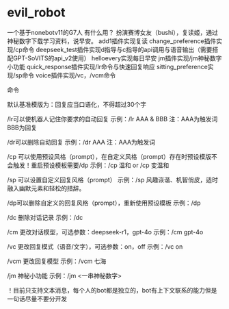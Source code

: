 # evil_robot
一个基于nonebotv11的G7人
有什么用？
扮演赛博女友（bushi），复读姬，通过神秘数字下载学习资料，说早安。
add1插件实现复读
change_preference插件实现/cp命令
deepseek_test插件实现d指导与c指导的api调用与语音输出（需要搭配GPT-SoVITS的api_v2使用）
helloevery实现每日早安
jm插件实现/jm神秘数字小功能
quick_response插件实现/lr命令与快速回复响应
sitting_preference实现/sp命令
voice插件实现/vc，/vcm命令

命令

默认基准模版为：回复应当口语化，不得超过30个字

/lr可以使机器人记住你要求的自动回复
示例：/lr AAA & BBB
注：AAA为触发词BBB为回复

/dr可以删除自动回复
示例：/dr AAA
注：AAA为触发词
    
/cp 可以使用预设风格（prompt），在自定义风格（prompt）存在时预设模版不会触发！重启预设模板需要/dp
示例：/cp 温和 or /cp 变温和 
    
/sp 可以设置自定义回复风格（prompt）
示例：/sp 风趣诙谐、机智俏皮，适时融入幽默元素和轻松的措辞。
    
/dp可以删除自定义的回复风格（prompt），重新使用预设模板
示例：/dp
    
/dc 删除对话记录
示例：/dc
    
/cm 更改对话模型，可选参数：deepseek-r1，gpt-4o
示例：/cm gpt-4o

/vc 更改回复模式（语音/文字），可选参数：on，off
示例：/vc on

/vcm 更改回复模型
示例：/vcm 七海
    
/jm 神秘小功能
示例：/jm <一串神秘数字>
    
！目前只支持文本消息，每个人的bot都是独立的，bot有上下文联系的能力但是一句话尽量不要分开发
    
